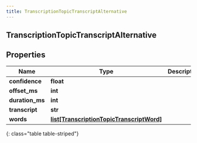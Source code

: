 ```yaml
---
title: TranscriptionTopicTranscriptAlternative
---
```

## TranscriptionTopicTranscriptAlternative

## Properties

|Name | Type | Description | Notes|
|------------ | ------------- | ------------- | -------------|
| **confidence** | **float** |  | [optional] |
| **offset_ms** | **int** |  | [optional] |
| **duration_ms** | **int** |  | [optional] |
| **transcript** | **str** |  | [optional] |
| **words** | [**list[TranscriptionTopicTranscriptWord]**](TranscriptionTopicTranscriptWord.html) |  | [optional] |
{: class="table table-striped"}


